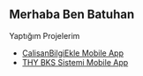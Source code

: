 ## Merhaba Ben Batuhan
Yaptığım Projelerim

- [CalisanBilgiEkle Mobile App]([https://github.com/batuhansanci/Calisan-Bilgisi-Ekleme-Mobile-App])
- [THY BKS Sistemi Mobile App](https://github.com/batuhansanci/THY-bks-sistemi-mobile-app)

